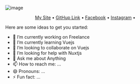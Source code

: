 ![image](https://user-images.githubusercontent.com/6764957/87083194-cec5b800-c25e-11ea-85b4-0bebc4374e07.png)

<p align="center">
  <a target="_blank" href="https://axel4design.tk">My Site</a> •
  <a href="https://github.com/leyam2468">GitHup Link</a> •
  <a href="https://www.facebook.com/leyam24685">Facebook</a> •
  <a href="http://instagram.com/leyam24685">Instagram</a> •
</p>

Here are some ideas to get you started:

- 🔭 I’m currently working on Freelance
- 🌱 I’m currently learning Vuejs
- 👯 I’m looking to collaborate on Vuejs
- 🤔 I’m looking for help with Nuxtjs
- 💬 Ask me about Anything
- 📫 How to reach me: ...
- 😄 Pronouns: ...
- ⚡ Fun fact: ...


